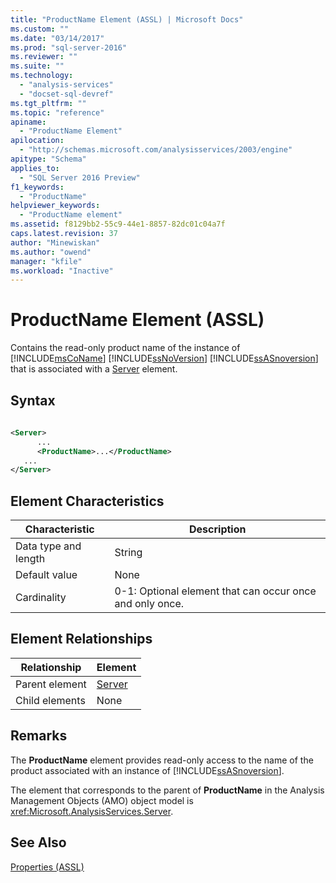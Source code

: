 ```yaml
---
title: "ProductName Element (ASSL) | Microsoft Docs"
ms.custom: ""
ms.date: "03/14/2017"
ms.prod: "sql-server-2016"
ms.reviewer: ""
ms.suite: ""
ms.technology: 
  - "analysis-services"
  - "docset-sql-devref"
ms.tgt_pltfrm: ""
ms.topic: "reference"
apiname: 
  - "ProductName Element"
apilocation: 
  - "http://schemas.microsoft.com/analysisservices/2003/engine"
apitype: "Schema"
applies_to: 
  - "SQL Server 2016 Preview"
f1_keywords: 
  - "ProductName"
helpviewer_keywords: 
  - "ProductName element"
ms.assetid: f8129bb2-55c9-44e1-8857-82dc01c04a7f
caps.latest.revision: 37
author: "Minewiskan"
ms.author: "owend"
manager: "kfile"
ms.workload: "Inactive"
---
```

# ProductName Element (ASSL)
  Contains the read-only product name of the instance of [!INCLUDE[msCoName](../../../includes/msconame-md.md)] [!INCLUDE[ssNoVersion](../../../includes/ssnoversion-md.md)] [!INCLUDE[ssASnoversion](../../../includes/ssasnoversion-md.md)] that is associated with a [Server](../../../analysis-services/scripting/objects/server-element-assl.md) element.  
  
## Syntax  
  
```xml  
  
<Server>  
      ...  
      <ProductName>...</ProductName>  
   ...  
</Server>  
```  
  
## Element Characteristics  
  
|Characteristic|Description|  
|--------------------|-----------------|  
|Data type and length|String|  
|Default value|None|  
|Cardinality|0-1: Optional element that can occur once and only once.|  
  
## Element Relationships  
  
|Relationship|Element|  
|------------------|-------------|  
|Parent element|[Server](../../../analysis-services/scripting/objects/server-element-assl.md)|  
|Child elements|None|  
  
## Remarks  
 The **ProductName** element provides read-only access to the name of the product associated with an instance of [!INCLUDE[ssASnoversion](../../../includes/ssasnoversion-md.md)].  
  
 The element that corresponds to the parent of **ProductName** in the Analysis Management Objects (AMO) object model is <xref:Microsoft.AnalysisServices.Server>.  
  
## See Also  
 [Properties &#40;ASSL&#41;](../../../analysis-services/scripting/properties/properties-assl.md)  
  
  
